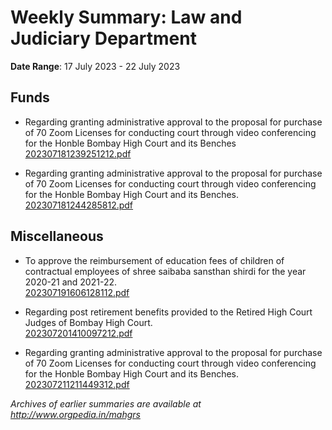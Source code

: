 # Weekly Summary: Law and Judiciary Department

**Date Range**: 17 July 2023 - 22 July 2023


## Funds
- Regarding granting administrative approval to the proposal for purchase of 70 Zoom Licenses for conducting court through video conferencing for the Honble Bombay High Court and its Benches\
  [202307181239251212.pdf](https://gr.maharashtra.gov.in/Site/Upload/Government%20Resolutions/English/202307181239251212.pdf)

- Regarding granting administrative approval to the proposal for purchase of 70 Zoom Licenses for conducting court through video conferencing for the Honble Bombay High Court and its Benches.\
  [202307181244285812.pdf](https://gr.maharashtra.gov.in/Site/Upload/Government%20Resolutions/English/202307181244285812.pdf)

## Miscellaneous
- To approve the reimbursement of education fees of children of contractual employees of shree saibaba sansthan shirdi for the year 2020-21 and 2021-22.\
  [202307191606128112.pdf](https://gr.maharashtra.gov.in/Site/Upload/Government%20Resolutions/English/202307191606128112.pdf)

- Regarding post retirement benefits provided to the Retired High Court Judges of Bombay High Court.\
  [202307201410097212.pdf](https://gr.maharashtra.gov.in/Site/Upload/Government%20Resolutions/English/202307201410097212.pdf)

- Regarding granting administrative approval to the proposal for purchase of 70 Zoom Licenses for conducting court through video conferencing for the Honble Bombay High Court and its Benches.\
  [202307211211449312.pdf](https://gr.maharashtra.gov.in/Site/Upload/Government%20Resolutions/English/202307211211449312.pdf)


*Archives of earlier summaries are available at http://www.orgpedia.in/mahgrs*